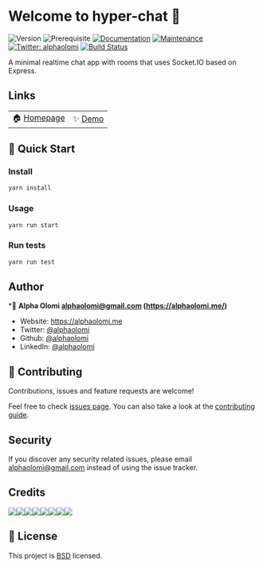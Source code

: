 # Welcome to hyper-chat 👋 
![Version](https://img.shields.io/badge/version-2.0.0-blue.svg?cacheSeconds=2592000)
![Prerequisite](https://img.shields.io/badge/node-10.x-blue.svg)
[![Documentation](https://img.shields.io/badge/documentation-yes-brightgreen.svg)](https://github.com/alphaolomi/hyper-chat#readme)
[![Maintenance](https://img.shields.io/badge/Maintained%3F-yes-green.svg)](https://github.com/alphaolomi/hyper-chat/graphs/commit-activity)
[![Twitter: alphaolomi](https://img.shields.io/twitter/follow/alphaolomi.svg?style=social)](https://twitter.com/alphaolomi)
[![Build Status](https://travis-ci.com/alphaolomi/hyper-chat.svg?branch=master)](https://travis-ci.com/alphaolomi/hyper-chat)

A minimal realtime chat app with rooms that uses Socket.IO based on Express.

## Links

| | |
|--|--|
| 🏠 [Homepage](https://github.com/alphaolomi/hyper-chat#readme) | ✨ [Demo](https://hyper-chat-app.herokuapp.com) |

## 🚀 Quick Start

### Install

```sh
yarn install
```

### Usage

```sh
yarn run start
```

### Run tests

```sh
yarn run test
```

## Author

*👤 **Alpha Olomi <alphaolomi@gmail.com> (https://alphaolomi.me/)**

* Website: https://alphaolomi.me
* Twitter: [@alphaolomi](https://twitter.com/alphaolomi)
* Github: [@alphaolomi](https://github.com/alphaolomi)
* LinkedIn: [@alphaolomi](https://linkedin.com/in/alphaolomi)

## 🤝 Contributing

Contributions, issues and feature requests are welcome!

Feel free to check [issues page](https://github.com/alphaolomi/hyper-chat/issues). You can also take a look at the [contributing guide](https://github.com/alphaolomi/hyper-chat/blob/master/CONTRIBUTING.md).

## Security

If you discover any security related issues, please email [alphaolomi@gmail.com](mailto:alphaolomi@gmail.com) instead of using the issue tracker.


## Credits

[![](https://sourcerer.io/fame/alphaolomi/alphaolomi/hyper-chat/images/0)](https://sourcerer.io/fame/alphaolomi/alphaolomi/hyper-chat/links/0)[![](https://sourcerer.io/fame/alphaolomi/alphaolomi/hyper-chat/images/1)](https://sourcerer.io/fame/alphaolomi/alphaolomi/hyper-chat/links/1)[![](https://sourcerer.io/fame/alphaolomi/alphaolomi/hyper-chat/images/2)](https://sourcerer.io/fame/alphaolomi/alphaolomi/hyper-chat/links/2)[![](https://sourcerer.io/fame/alphaolomi/alphaolomi/hyper-chat/images/3)](https://sourcerer.io/fame/alphaolomi/alphaolomi/hyper-chat/links/3)[![](https://sourcerer.io/fame/alphaolomi/alphaolomi/hyper-chat/images/4)](https://sourcerer.io/fame/alphaolomi/alphaolomi/hyper-chat/links/4)[![](https://sourcerer.io/fame/alphaolomi/alphaolomi/hyper-chat/images/5)](https://sourcerer.io/fame/alphaolomi/alphaolomi/hyper-chat/links/5)[![](https://sourcerer.io/fame/alphaolomi/alphaolomi/hyper-chat/images/6)](https://sourcerer.io/fame/alphaolomi/alphaolomi/hyper-chat/links/6)[![](https://sourcerer.io/fame/alphaolomi/alphaolomi/hyper-chat/images/7)](https://sourcerer.io/fame/alphaolomi/alphaolomi/hyper-chat/links/7)



## 📝 License

This project is [BSD](https://github.com/alphaolomi/hyper-chat/blob/master/LICENSE) licensed.
